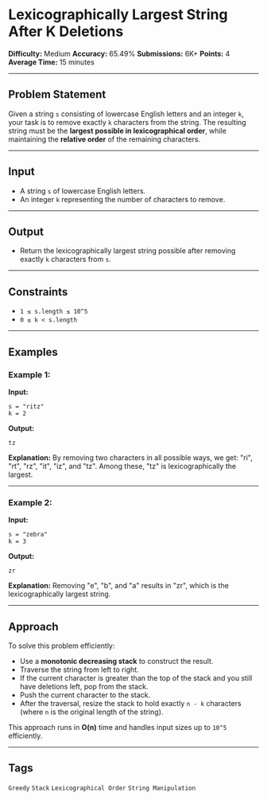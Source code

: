 # Lexicographically Largest String After K Deletions

**Difficulty:** Medium
**Accuracy:** 65.49%
**Submissions:** 6K+
**Points:** 4
**Average Time:** 15 minutes

---

## Problem Statement

Given a string `s` consisting of lowercase English letters and an integer `k`, your task is to remove exactly `k` characters from the string. The resulting string must be the **largest possible in lexicographical order**, while maintaining the **relative order** of the remaining characters.

---

## Input

* A string `s` of lowercase English letters.
* An integer `k` representing the number of characters to remove.

---

## Output

* Return the lexicographically largest string possible after removing exactly `k` characters from `s`.

---

## Constraints

* `1 ≤ s.length ≤ 10^5`
* `0 ≤ k < s.length`

---

## Examples

### Example 1:

**Input:**

```
s = "ritz"
k = 2
```

**Output:**

```
tz
```

**Explanation:**
By removing two characters in all possible ways, we get: "ri", "rt", "rz", "it", "iz", and "tz". Among these, "tz" is lexicographically the largest.

---

### Example 2:

**Input:**

```
s = "zebra"
k = 3
```

**Output:**

```
zr
```

**Explanation:**
Removing "e", "b", and "a" results in "zr", which is the lexicographically largest string.

---

## Approach

To solve this problem efficiently:

* Use a **monotonic decreasing stack** to construct the result.
* Traverse the string from left to right.
* If the current character is greater than the top of the stack and you still have deletions left, pop from the stack.
* Push the current character to the stack.
* After the traversal, resize the stack to hold exactly `n - k` characters (where `n` is the original length of the string).

This approach runs in **O(n)** time and handles input sizes up to `10^5` efficiently.

---

## Tags

`Greedy` `Stack` `Lexicographical Order` `String Manipulation`
